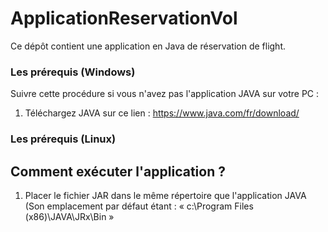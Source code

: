 # ApplicationReservationVol
Ce dépôt contient une application en Java de réservation de flight.

### Les prérequis (Windows)
Suivre cette procédure si vous n'avez pas l'application JAVA sur votre PC :

1. Téléchargez JAVA sur ce lien : https://www.java.com/fr/download/

### Les prérequis (Linux)


## Comment exécuter l'application ?

1. Placer le fichier JAR dans le même répertoire que l'application JAVA (Son emplacement par défaut étant : « c:\Program Files (x86)\JAVA\JRx\Bin »
